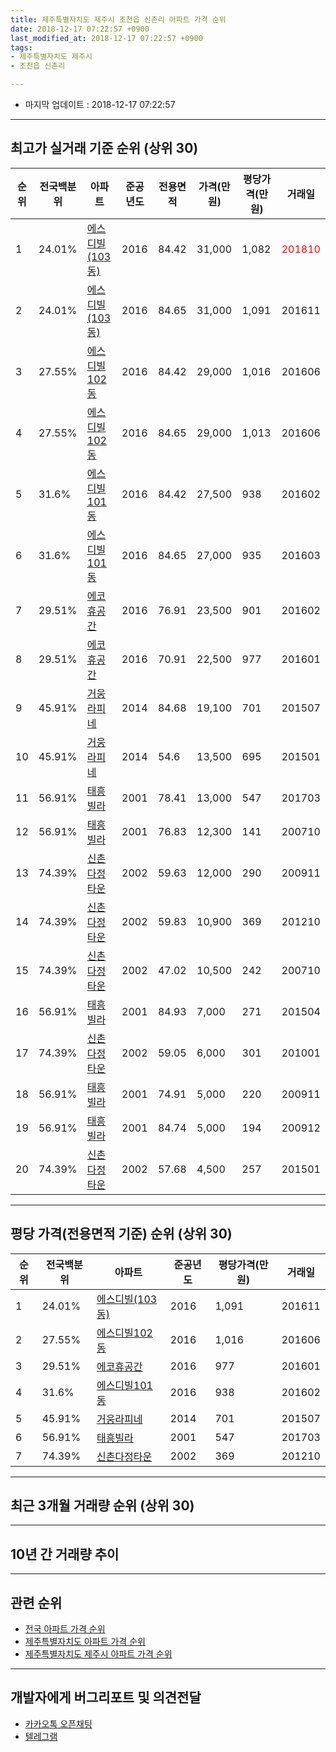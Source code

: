 ```yaml
---
title: 제주특별자치도 제주시 조천읍 신촌리 아파트 가격 순위
date: 2018-12-17 07:22:57 +0900
last_modified_at: 2018-12-17 07:22:57 +0900
tags:
- 제주특별자치도 제주시
- 조천읍 신촌리

---
```


* 마지막 업데이트 : 2018-12-17 07:22:57

---

## 최고가 실거래 기준 순위 (상위 30)


|순위|전국백분위|아파트|준공년도|전용면적|가격(만원)|평당가격(만원)|거래일|
|---|---|---|---|---|---|---|---|
|1|24.01%|[에스디빌(103동)](https://search.naver.com/search.naver?query=%EC%A0%9C%EC%A3%BC%ED%8A%B9%EB%B3%84%EC%9E%90%EC%B9%98%EB%8F%84+%EC%A0%9C%EC%A3%BC%EC%8B%9C+%EC%A1%B0%EC%B2%9C%EC%9D%8D+%EC%8B%A0%EC%B4%8C%EB%A6%AC+%EC%97%90%EC%8A%A4%EB%94%94%EB%B9%8C%28103%EB%8F%99%29)|2016|84.42|31,000|1,082|<span style="color:red">201810</span>|
|2|24.01%|[에스디빌(103동)](https://search.naver.com/search.naver?query=%EC%A0%9C%EC%A3%BC%ED%8A%B9%EB%B3%84%EC%9E%90%EC%B9%98%EB%8F%84+%EC%A0%9C%EC%A3%BC%EC%8B%9C+%EC%A1%B0%EC%B2%9C%EC%9D%8D+%EC%8B%A0%EC%B4%8C%EB%A6%AC+%EC%97%90%EC%8A%A4%EB%94%94%EB%B9%8C%28103%EB%8F%99%29)|2016|84.65|31,000|1,091|201611|
|3|27.55%|[에스디빌102동](https://search.naver.com/search.naver?query=%EC%A0%9C%EC%A3%BC%ED%8A%B9%EB%B3%84%EC%9E%90%EC%B9%98%EB%8F%84+%EC%A0%9C%EC%A3%BC%EC%8B%9C+%EC%A1%B0%EC%B2%9C%EC%9D%8D+%EC%8B%A0%EC%B4%8C%EB%A6%AC+%EC%97%90%EC%8A%A4%EB%94%94%EB%B9%8C102%EB%8F%99)|2016|84.42|29,000|1,016|201606|
|4|27.55%|[에스디빌102동](https://search.naver.com/search.naver?query=%EC%A0%9C%EC%A3%BC%ED%8A%B9%EB%B3%84%EC%9E%90%EC%B9%98%EB%8F%84+%EC%A0%9C%EC%A3%BC%EC%8B%9C+%EC%A1%B0%EC%B2%9C%EC%9D%8D+%EC%8B%A0%EC%B4%8C%EB%A6%AC+%EC%97%90%EC%8A%A4%EB%94%94%EB%B9%8C102%EB%8F%99)|2016|84.65|29,000|1,013|201606|
|5|31.6%|[에스디빌101동](https://search.naver.com/search.naver?query=%EC%A0%9C%EC%A3%BC%ED%8A%B9%EB%B3%84%EC%9E%90%EC%B9%98%EB%8F%84+%EC%A0%9C%EC%A3%BC%EC%8B%9C+%EC%A1%B0%EC%B2%9C%EC%9D%8D+%EC%8B%A0%EC%B4%8C%EB%A6%AC+%EC%97%90%EC%8A%A4%EB%94%94%EB%B9%8C101%EB%8F%99)|2016|84.42|27,500|938|201602|
|6|31.6%|[에스디빌101동](https://search.naver.com/search.naver?query=%EC%A0%9C%EC%A3%BC%ED%8A%B9%EB%B3%84%EC%9E%90%EC%B9%98%EB%8F%84+%EC%A0%9C%EC%A3%BC%EC%8B%9C+%EC%A1%B0%EC%B2%9C%EC%9D%8D+%EC%8B%A0%EC%B4%8C%EB%A6%AC+%EC%97%90%EC%8A%A4%EB%94%94%EB%B9%8C101%EB%8F%99)|2016|84.65|27,000|935|201603|
|7|29.51%|[에코휴공간](https://search.naver.com/search.naver?query=%EC%A0%9C%EC%A3%BC%ED%8A%B9%EB%B3%84%EC%9E%90%EC%B9%98%EB%8F%84+%EC%A0%9C%EC%A3%BC%EC%8B%9C+%EC%A1%B0%EC%B2%9C%EC%9D%8D+%EC%8B%A0%EC%B4%8C%EB%A6%AC+%EC%97%90%EC%BD%94%ED%9C%B4%EA%B3%B5%EA%B0%84)|2016|76.91|23,500|901|201602|
|8|29.51%|[에코휴공간](https://search.naver.com/search.naver?query=%EC%A0%9C%EC%A3%BC%ED%8A%B9%EB%B3%84%EC%9E%90%EC%B9%98%EB%8F%84+%EC%A0%9C%EC%A3%BC%EC%8B%9C+%EC%A1%B0%EC%B2%9C%EC%9D%8D+%EC%8B%A0%EC%B4%8C%EB%A6%AC+%EC%97%90%EC%BD%94%ED%9C%B4%EA%B3%B5%EA%B0%84)|2016|70.91|22,500|977|201601|
|9|45.91%|[거웅라피네](https://search.naver.com/search.naver?query=%EC%A0%9C%EC%A3%BC%ED%8A%B9%EB%B3%84%EC%9E%90%EC%B9%98%EB%8F%84+%EC%A0%9C%EC%A3%BC%EC%8B%9C+%EC%A1%B0%EC%B2%9C%EC%9D%8D+%EC%8B%A0%EC%B4%8C%EB%A6%AC+%EA%B1%B0%EC%9B%85%EB%9D%BC%ED%94%BC%EB%84%A4)|2014|84.68|19,100|701|201507|
|10|45.91%|[거웅라피네](https://search.naver.com/search.naver?query=%EC%A0%9C%EC%A3%BC%ED%8A%B9%EB%B3%84%EC%9E%90%EC%B9%98%EB%8F%84+%EC%A0%9C%EC%A3%BC%EC%8B%9C+%EC%A1%B0%EC%B2%9C%EC%9D%8D+%EC%8B%A0%EC%B4%8C%EB%A6%AC+%EA%B1%B0%EC%9B%85%EB%9D%BC%ED%94%BC%EB%84%A4)|2014|54.6|13,500|695|201501|
|11|56.91%|[태흥빌라](https://search.naver.com/search.naver?query=%EC%A0%9C%EC%A3%BC%ED%8A%B9%EB%B3%84%EC%9E%90%EC%B9%98%EB%8F%84+%EC%A0%9C%EC%A3%BC%EC%8B%9C+%EC%A1%B0%EC%B2%9C%EC%9D%8D+%EC%8B%A0%EC%B4%8C%EB%A6%AC+%ED%83%9C%ED%9D%A5%EB%B9%8C%EB%9D%BC)|2001|78.41|13,000|547|201703|
|12|56.91%|[태흥빌라](https://search.naver.com/search.naver?query=%EC%A0%9C%EC%A3%BC%ED%8A%B9%EB%B3%84%EC%9E%90%EC%B9%98%EB%8F%84+%EC%A0%9C%EC%A3%BC%EC%8B%9C+%EC%A1%B0%EC%B2%9C%EC%9D%8D+%EC%8B%A0%EC%B4%8C%EB%A6%AC+%ED%83%9C%ED%9D%A5%EB%B9%8C%EB%9D%BC)|2001|76.83|12,300|141|200710|
|13|74.39%|[신촌다정타운](https://search.naver.com/search.naver?query=%EC%A0%9C%EC%A3%BC%ED%8A%B9%EB%B3%84%EC%9E%90%EC%B9%98%EB%8F%84+%EC%A0%9C%EC%A3%BC%EC%8B%9C+%EC%A1%B0%EC%B2%9C%EC%9D%8D+%EC%8B%A0%EC%B4%8C%EB%A6%AC+%EC%8B%A0%EC%B4%8C%EB%8B%A4%EC%A0%95%ED%83%80%EC%9A%B4)|2002|59.63|12,000|290|200911|
|14|74.39%|[신촌다정타운](https://search.naver.com/search.naver?query=%EC%A0%9C%EC%A3%BC%ED%8A%B9%EB%B3%84%EC%9E%90%EC%B9%98%EB%8F%84+%EC%A0%9C%EC%A3%BC%EC%8B%9C+%EC%A1%B0%EC%B2%9C%EC%9D%8D+%EC%8B%A0%EC%B4%8C%EB%A6%AC+%EC%8B%A0%EC%B4%8C%EB%8B%A4%EC%A0%95%ED%83%80%EC%9A%B4)|2002|59.83|10,900|369|201210|
|15|74.39%|[신촌다정타운](https://search.naver.com/search.naver?query=%EC%A0%9C%EC%A3%BC%ED%8A%B9%EB%B3%84%EC%9E%90%EC%B9%98%EB%8F%84+%EC%A0%9C%EC%A3%BC%EC%8B%9C+%EC%A1%B0%EC%B2%9C%EC%9D%8D+%EC%8B%A0%EC%B4%8C%EB%A6%AC+%EC%8B%A0%EC%B4%8C%EB%8B%A4%EC%A0%95%ED%83%80%EC%9A%B4)|2002|47.02|10,500|242|200710|
|16|56.91%|[태흥빌라](https://search.naver.com/search.naver?query=%EC%A0%9C%EC%A3%BC%ED%8A%B9%EB%B3%84%EC%9E%90%EC%B9%98%EB%8F%84+%EC%A0%9C%EC%A3%BC%EC%8B%9C+%EC%A1%B0%EC%B2%9C%EC%9D%8D+%EC%8B%A0%EC%B4%8C%EB%A6%AC+%ED%83%9C%ED%9D%A5%EB%B9%8C%EB%9D%BC)|2001|84.93|7,000|271|201504|
|17|74.39%|[신촌다정타운](https://search.naver.com/search.naver?query=%EC%A0%9C%EC%A3%BC%ED%8A%B9%EB%B3%84%EC%9E%90%EC%B9%98%EB%8F%84+%EC%A0%9C%EC%A3%BC%EC%8B%9C+%EC%A1%B0%EC%B2%9C%EC%9D%8D+%EC%8B%A0%EC%B4%8C%EB%A6%AC+%EC%8B%A0%EC%B4%8C%EB%8B%A4%EC%A0%95%ED%83%80%EC%9A%B4)|2002|59.05|6,000|301|201001|
|18|56.91%|[태흥빌라](https://search.naver.com/search.naver?query=%EC%A0%9C%EC%A3%BC%ED%8A%B9%EB%B3%84%EC%9E%90%EC%B9%98%EB%8F%84+%EC%A0%9C%EC%A3%BC%EC%8B%9C+%EC%A1%B0%EC%B2%9C%EC%9D%8D+%EC%8B%A0%EC%B4%8C%EB%A6%AC+%ED%83%9C%ED%9D%A5%EB%B9%8C%EB%9D%BC)|2001|74.91|5,000|220|200911|
|19|56.91%|[태흥빌라](https://search.naver.com/search.naver?query=%EC%A0%9C%EC%A3%BC%ED%8A%B9%EB%B3%84%EC%9E%90%EC%B9%98%EB%8F%84+%EC%A0%9C%EC%A3%BC%EC%8B%9C+%EC%A1%B0%EC%B2%9C%EC%9D%8D+%EC%8B%A0%EC%B4%8C%EB%A6%AC+%ED%83%9C%ED%9D%A5%EB%B9%8C%EB%9D%BC)|2001|84.74|5,000|194|200912|
|20|74.39%|[신촌다정타운](https://search.naver.com/search.naver?query=%EC%A0%9C%EC%A3%BC%ED%8A%B9%EB%B3%84%EC%9E%90%EC%B9%98%EB%8F%84+%EC%A0%9C%EC%A3%BC%EC%8B%9C+%EC%A1%B0%EC%B2%9C%EC%9D%8D+%EC%8B%A0%EC%B4%8C%EB%A6%AC+%EC%8B%A0%EC%B4%8C%EB%8B%A4%EC%A0%95%ED%83%80%EC%9A%B4)|2002|57.68|4,500|257|201501|


---

## 평당 가격(전용면적 기준) 순위 (상위 30)


|순위|전국백분위|아파트|준공년도|평당가격(만원)|거래일|
|---|---|---|---|---|---|
|1|24.01%|[에스디빌(103동)](https://search.naver.com/search.naver?query=%EC%A0%9C%EC%A3%BC%ED%8A%B9%EB%B3%84%EC%9E%90%EC%B9%98%EB%8F%84+%EC%A0%9C%EC%A3%BC%EC%8B%9C+%EC%A1%B0%EC%B2%9C%EC%9D%8D+%EC%8B%A0%EC%B4%8C%EB%A6%AC+%EC%97%90%EC%8A%A4%EB%94%94%EB%B9%8C%28103%EB%8F%99%29)|2016|1,091|201611|
|2|27.55%|[에스디빌102동](https://search.naver.com/search.naver?query=%EC%A0%9C%EC%A3%BC%ED%8A%B9%EB%B3%84%EC%9E%90%EC%B9%98%EB%8F%84+%EC%A0%9C%EC%A3%BC%EC%8B%9C+%EC%A1%B0%EC%B2%9C%EC%9D%8D+%EC%8B%A0%EC%B4%8C%EB%A6%AC+%EC%97%90%EC%8A%A4%EB%94%94%EB%B9%8C102%EB%8F%99)|2016|1,016|201606|
|3|29.51%|[에코휴공간](https://search.naver.com/search.naver?query=%EC%A0%9C%EC%A3%BC%ED%8A%B9%EB%B3%84%EC%9E%90%EC%B9%98%EB%8F%84+%EC%A0%9C%EC%A3%BC%EC%8B%9C+%EC%A1%B0%EC%B2%9C%EC%9D%8D+%EC%8B%A0%EC%B4%8C%EB%A6%AC+%EC%97%90%EC%BD%94%ED%9C%B4%EA%B3%B5%EA%B0%84)|2016|977|201601|
|4|31.6%|[에스디빌101동](https://search.naver.com/search.naver?query=%EC%A0%9C%EC%A3%BC%ED%8A%B9%EB%B3%84%EC%9E%90%EC%B9%98%EB%8F%84+%EC%A0%9C%EC%A3%BC%EC%8B%9C+%EC%A1%B0%EC%B2%9C%EC%9D%8D+%EC%8B%A0%EC%B4%8C%EB%A6%AC+%EC%97%90%EC%8A%A4%EB%94%94%EB%B9%8C101%EB%8F%99)|2016|938|201602|
|5|45.91%|[거웅라피네](https://search.naver.com/search.naver?query=%EC%A0%9C%EC%A3%BC%ED%8A%B9%EB%B3%84%EC%9E%90%EC%B9%98%EB%8F%84+%EC%A0%9C%EC%A3%BC%EC%8B%9C+%EC%A1%B0%EC%B2%9C%EC%9D%8D+%EC%8B%A0%EC%B4%8C%EB%A6%AC+%EA%B1%B0%EC%9B%85%EB%9D%BC%ED%94%BC%EB%84%A4)|2014|701|201507|
|6|56.91%|[태흥빌라](https://search.naver.com/search.naver?query=%EC%A0%9C%EC%A3%BC%ED%8A%B9%EB%B3%84%EC%9E%90%EC%B9%98%EB%8F%84+%EC%A0%9C%EC%A3%BC%EC%8B%9C+%EC%A1%B0%EC%B2%9C%EC%9D%8D+%EC%8B%A0%EC%B4%8C%EB%A6%AC+%ED%83%9C%ED%9D%A5%EB%B9%8C%EB%9D%BC)|2001|547|201703|
|7|74.39%|[신촌다정타운](https://search.naver.com/search.naver?query=%EC%A0%9C%EC%A3%BC%ED%8A%B9%EB%B3%84%EC%9E%90%EC%B9%98%EB%8F%84+%EC%A0%9C%EC%A3%BC%EC%8B%9C+%EC%A1%B0%EC%B2%9C%EC%9D%8D+%EC%8B%A0%EC%B4%8C%EB%A6%AC+%EC%8B%A0%EC%B4%8C%EB%8B%A4%EC%A0%95%ED%83%80%EC%9A%B4)|2002|369|201210|


---

## 최근 3개월 거래량 순위 (상위 30)


<div style="width:100%;">
    <canvas id="deal_count_ranking" height="250"></canvas>
</div>


<script>
new Chart(document.getElementById("deal_count_ranking"), {
    type: 'horizontalBar',
    data: {
        labels: ['에스디빌(103동)'],
        datasets: [{
            label: '실거래 수',
            data: [1],
            borderColor: "rgba(255, 0, 128, 1)",
            backgroundColor: "rgba(255, 0, 128, 0.5)",
            fill: false,
        }]
    },
    options: {
        responsive: true,
        title: {
            display: true,
            text: '최근 3개월 거래량 순위'
        },
        tooltips: {
            mode: 'index',
            intersect: false,
            callbacks: {
                title: function(tooltipItems, data) {
                    return "실거래 수:";
                },
                label: function(tooltipItem, data) {
                    return data.labels[tooltipItem.index] + ": " + tooltipItem.xLabel;
                }
            }
        },
        hover: {
            mode: 'nearest',
            intersect: true
        },
        scales: {
            xAxes: [{
                display: true,
                scaleLabel: {
                    display: true,
                    labelString: '실거래 수'
                },
                ticks: {
                    suggestedMin: 0,
                }
            }],
            yAxes: [{
                display: true,
                ticks: {
                    autoSkip: false,
                    callback: function(value, index, values) {
                        if (value.length > 15)
                            return value.substr(0, 13) + "...";
                        else
                            return value;
                    }
                },
                scaleLabel: {
                    display: false,
                }
            }]
        }
    }
});

</script>


---

## 10년 간 거래량 추이


<div style="width:100%;">
    <canvas id="deal_progress" height="250"></canvas>
</div>

<script>
new Chart(document.getElementById("deal_progress"), {
    type: 'line',
    data: {
        labels: ['200812','200901','200902','200903','200904','200905','200906','200907','200908','200909','200910','200911','200912','201001','201002','201003','201004','201005','201006','201007','201008','201009','201010','201011','201012','201101','201102','201103','201104','201105','201106','201107','201108','201109','201110','201111','201112','201201','201202','201203','201204','201205','201206','201207','201208','201209','201210','201211','201212','201301','201302','201303','201304','201305','201306','201307','201308','201309','201310','201311','201312','201401','201402','201403','201404','201405','201406','201407','201408','201409','201410','201411','201412','201501','201502','201503','201504','201505','201506','201507','201508','201509','201510','201511','201512','201601','201602','201603','201604','201605','201606','201607','201608','201609','201610','201611','201612','201701','201702','201703','201704','201705','201706','201707','201708','201709','201710','201711','201712','201801','201802','201803','201804','201805','201806','201807','201808','201809','201810','201811','201812'],
        datasets: [{
            label: '실거래 수',
            pointRadius: 1,
            data: [0, 0, 0, 0, 0, 0, 0, 0, 0, 0, 0, 2, 1, 1, 2, 0, 0, 0, 0, 0, 0, 1, 0, 0, 1, 0, 0, 0, 0, 0, 0, 0, 0, 0, 0, 0, 1, 0, 0, 0, 1, 0, 0, 1, 0, 0, 1, 0, 0, 0, 0, 0, 0, 0, 0, 0, 0, 0, 1, 0, 0, 0, 0, 0, 0, 0, 0, 0, 0, 0, 0, 0, 4, 6, 3, 0, 3, 2, 2, 2, 0, 1, 0, 2, 0, 6, 20, 6, 2, 0, 11, 1, 0, 1, 0, 11, 0, 0, 0, 1, 0, 0, 0, 0, 2, 0, 0, 1, 0, 0, 0, 0, 0, 0, 0, 0, 0, 1, 1, 0, 0],
            borderColor: "rgba(255, 201, 14, 1)",
            backgroundColor: "rgba(255, 201, 14, 0.5)",
            fill: true,
        }]
    },
    options: {
        responsive: true,
        title: {
            display: true,
            text: '10년간 거래량 추이'
        },
        tooltips: {
            mode: 'index',
            intersect: false,
        },
        hover: {
            mode: 'nearest',
            intersect: true
        },
        scales: {
            xAxes: [{
                display: true,
                scaleLabel: {
                    display: true,
                    labelString: '년/월'
                }
            }],
            yAxes: [{
                display: true,
                ticks: {
                    suggestedMin: 0,
                },
                scaleLabel: {
                    display: true,
                    labelString: '실거래 수'
                }
            }]
        }
    }
});

</script>


---

## 관련 순위

- [전국 아파트 가격 순위](https://inasie.github.io/apt-ranking/전국)
- [제주특별자치도 아파트 가격 순위](https://inasie.github.io/apt-ranking/제주특별자치도)
- [제주특별자치도 제주시 아파트 가격 순위](https://inasie.github.io/apt-ranking/제주특별자치도-제주시)


---

## 개발자에게 버그리포트 및 의견전달

- [카카오톡 오픈채팅](https://open.kakao.com/o/gLJUAP4)
- [텔레그램](https://t.me/inasie)

